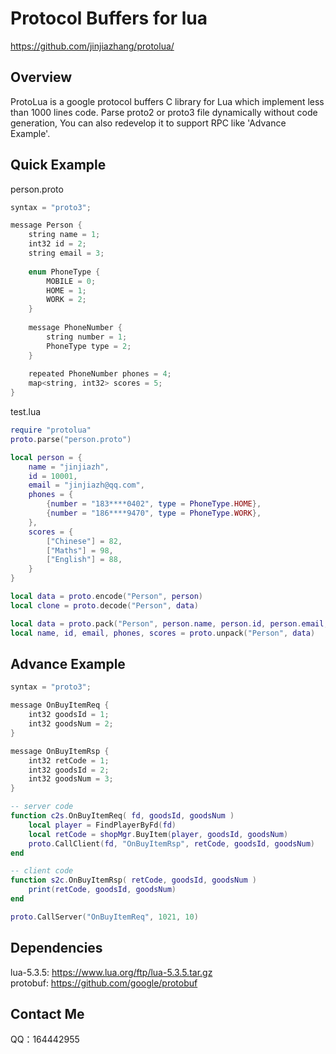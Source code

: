 Protocol Buffers for lua
===================================================

https://github.com/jinjiazhang/protolua/

## Overview
ProtoLua is a google protocol buffers C library for Lua which implement less than 1000 lines code. Parse proto2 or proto3 file dynamically without code generation, You can also redevelop it to  support RPC like 'Advance Example'.
## Quick Example
person.proto
```C
syntax = "proto3";

message Person {
    string name = 1;
    int32 id = 2;
    string email = 3;
    
    enum PhoneType {
        MOBILE = 0;
        HOME = 1;
        WORK = 2;
    }
    
    message PhoneNumber {
        string number = 1;
        PhoneType type = 2;
    }
    
    repeated PhoneNumber phones = 4;
    map<string, int32> scores = 5;
}
```
test.lua
```Lua
require "protolua"
proto.parse("person.proto")

local person = {
    name = "jinjiazh",
    id = 10001,
    email = "jinjiazh@qq.com",
    phones = {
        {number = "183****0402", type = PhoneType.HOME},
        {number = "186****9470", type = PhoneType.WORK},
    },
    scores = {
        ["Chinese"] = 82,
        ["Maths"] = 98,
        ["English"] = 88,
    }
}

local data = proto.encode("Person", person)
local clone = proto.decode("Person", data)

local data = proto.pack("Person", person.name, person.id, person.email, person.phones, person.scores)
local name, id, email, phones, scores = proto.unpack("Person", data)
```
## Advance Example
```C
syntax = "proto3";

message OnBuyItemReq {
    int32 goodsId = 1;
    int32 goodsNum = 2;
}

message OnBuyItemRsp {
    int32 retCode = 1;
    int32 goodsId = 2;
    int32 goodsNum = 3;
}
```
```Lua
-- server code
function c2s.OnBuyItemReq( fd, goodsId, goodsNum )
    local player = FindPlayerByFd(fd)
    local retCode = shopMgr.BuyItem(player, goodsId, goodsNum)
    proto.CallClient(fd, "OnBuyItemRsp", retCode, goodsId, goodsNum)
end

-- client code
function s2c.OnBuyItemRsp( retCode, goodsId, goodsNum )
    print(retCode, goodsId, goodsNum)
end

proto.CallServer("OnBuyItemReq", 1021, 10)
```
## Dependencies
lua-5.3.5: https://www.lua.org/ftp/lua-5.3.5.tar.gz<br>
protobuf: https://github.com/google/protobuf<br>

## Contact Me
QQ：164442955

